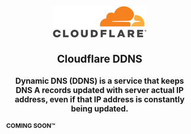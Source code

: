 <h1>
  <p align="center" width="100%">
    <img width="50%" src="../.recursos/img/logos/cloudflare.png">
    </br></br>
    Cloudflare DDNS
  </p> 
</h1>

<h2> 
  <p align="center" width="100%">
    Dynamic DNS (DDNS) is a service that keeps DNS A records updated with server actual IP address, even if that IP address is constantly being updated.
  </p>
</h2>

### COMING SOON™
